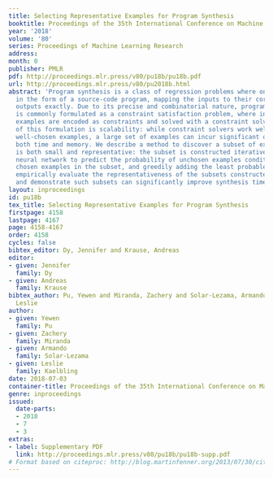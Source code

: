 ```yaml
---
title: Selecting Representative Examples for Program Synthesis
booktitle: Proceedings of the 35th International Conference on Machine Learning
year: '2018'
volume: '80'
series: Proceedings of Machine Learning Research
address: 
month: 0
publisher: PMLR
pdf: http://proceedings.mlr.press/v80/pu18b/pu18b.pdf
url: http://proceedings.mlr.press/v80/pu2018b.html
abstract: 'Program synthesis is a class of regression problems where one seeks a solution,
  in the form of a source-code program, mapping the inputs to their corresponding
  outputs exactly. Due to its precise and combinatorial nature, program synthesis
  is commonly formulated as a constraint satisfaction problem, where input-output
  examples are encoded as constraints and solved with a constraint solver. A key challenge
  of this formulation is scalability: while constraint solvers work well with a few
  well-chosen examples, a large set of examples can incur significant overhead in
  both time and memory. We describe a method to discover a subset of examples that
  is both small and representative: the subset is constructed iteratively, using a
  neural network to predict the probability of unchosen examples conditioned on the
  chosen examples in the subset, and greedily adding the least probable example. We
  empirically evaluate the representativeness of the subsets constructed by our method,
  and demonstrate such subsets can significantly improve synthesis time and stability.'
layout: inproceedings
id: pu18b
tex_title: Selecting Representative Examples for Program Synthesis
firstpage: 4158
lastpage: 4167
page: 4158-4167
order: 4158
cycles: false
bibtex_editor: Dy, Jennifer and Krause, Andreas
editor:
- given: Jennifer
  family: Dy
- given: Andreas
  family: Krause
bibtex_author: Pu, Yewen and Miranda, Zachery and Solar-Lezama, Armando and Kaelbling,
  Leslie
author:
- given: Yewen
  family: Pu
- given: Zachery
  family: Miranda
- given: Armando
  family: Solar-Lezama
- given: Leslie
  family: Kaelbling
date: 2018-07-03
container-title: Proceedings of the 35th International Conference on Machine Learning
genre: inproceedings
issued:
  date-parts:
  - 2018
  - 7
  - 3
extras:
- label: Supplementary PDF
  link: http://proceedings.mlr.press/v80/pu18b/pu18b-supp.pdf
# Format based on citeproc: http://blog.martinfenner.org/2013/07/30/citeproc-yaml-for-bibliographies/
---
```

